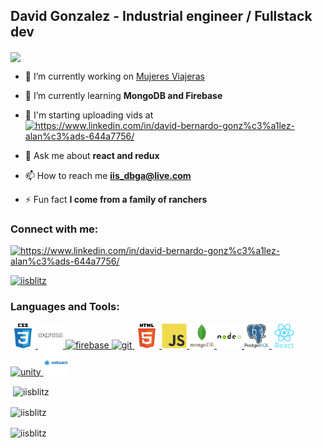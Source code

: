 <h2>David Gonzalez - Industrial engineer / Fullstack dev </h2>
<img align="center" src="https://imagizer.imageshack.com/img923/2339/oINxNW.gif">


<div> 
  
- 🔭 I’m currently working on [Mujeres Viajeras](https://github.com/iisblitz/Mujeres-Viajeras)

- 🌱 I’m currently learning **MongoDB and Firebase**

- 📝 I'm starting uploading vids at <a href="https://linkedin.com/in/https://www.linkedin.com/in/david-bernardo-gonz%c3%a1lez-alan%c3%ads-644a7756/" target="blank"><img align="center" src="https://raw.githubusercontent.com/rahuldkjain/github-profile-readme-generator/master/src/images/icons/Social/linked-in-alt.svg" alt="https://www.linkedin.com/in/david-bernardo-gonz%c3%a1lez-alan%c3%ads-644a7756/" height="30" width="40" /></a>

- 💬 Ask me about **react and redux**

- 📫 How to reach me **iis_dbga@live.com**

- ⚡ Fun fact **I come from a family of ranchers**
<h3 align="left">Connect with me:</h3>
<a href="https://linkedin.com/in/https://www.linkedin.com/in/david-bernardo-gonz%c3%a1lez-alan%c3%ads-644a7756/" target="blank"><img align="center" src="https://raw.githubusercontent.com/rahuldkjain/github-profile-readme-generator/master/src/images/icons/Social/linked-in-alt.svg" alt="https://www.linkedin.com/in/david-bernardo-gonz%c3%a1lez-alan%c3%ads-644a7756/" height="30" width="40" /></a>
  <p align="left">  
  
</div>

<p> <a href="https://github.com/ryo-ma/github-profile-trophy"><img src="https://github-profile-trophy.vercel.app/?username=iisblitz" alt="iisblitz" /></a> </p>


</p>

<h3 align="left">Languages and Tools:</h3>
<p align="left"> <a href="https://www.w3schools.com/css/" target="_blank" rel="noreferrer"> <img src="https://raw.githubusercontent.com/devicons/devicon/master/icons/css3/css3-original-wordmark.svg" alt="css3" width="40" height="40"/> </a> <a href="https://expressjs.com" target="_blank" rel="noreferrer"> <img src="https://raw.githubusercontent.com/devicons/devicon/master/icons/express/express-original-wordmark.svg" alt="express" width="40" height="40"/> </a> <a href="https://firebase.google.com/" target="_blank" rel="noreferrer"> <img src="https://www.vectorlogo.zone/logos/firebase/firebase-icon.svg" alt="firebase" width="40" height="40"/> </a> <a href="https://git-scm.com/" target="_blank" rel="noreferrer"> <img src="https://www.vectorlogo.zone/logos/git-scm/git-scm-icon.svg" alt="git" width="40" height="40"/> </a> <a href="https://www.w3.org/html/" target="_blank" rel="noreferrer"> <img src="https://raw.githubusercontent.com/devicons/devicon/master/icons/html5/html5-original-wordmark.svg" alt="html5" width="40" height="40"/> </a> <a href="https://developer.mozilla.org/en-US/docs/Web/JavaScript" target="_blank" rel="noreferrer"> <img src="https://raw.githubusercontent.com/devicons/devicon/master/icons/javascript/javascript-original.svg" alt="javascript" width="40" height="40"/> </a> <a href="https://www.mongodb.com/" target="_blank" rel="noreferrer"> <img src="https://raw.githubusercontent.com/devicons/devicon/master/icons/mongodb/mongodb-original-wordmark.svg" alt="mongodb" width="40" height="40"/> </a> <a href="https://nodejs.org" target="_blank" rel="noreferrer"> <img src="https://raw.githubusercontent.com/devicons/devicon/master/icons/nodejs/nodejs-original-wordmark.svg" alt="nodejs" width="40" height="40"/> </a> <a href="https://www.postgresql.org" target="_blank" rel="noreferrer"> <img src="https://raw.githubusercontent.com/devicons/devicon/master/icons/postgresql/postgresql-original-wordmark.svg" alt="postgresql" width="40" height="40"/> </a> <a href="https://reactjs.org/" target="_blank" rel="noreferrer"> <img src="https://raw.githubusercontent.com/devicons/devicon/master/icons/react/react-original-wordmark.svg" alt="react" width="40" height="40"/> </a> <a href="https://www.typescriptlang.org/" target="_blank" rel="noreferrer">  </a> <a href="https://unity.com/" target="_blank" rel="noreferrer"> <img src="https://www.vectorlogo.zone/logos/unity3d/unity3d-icon.svg" alt="unity" width="40" height="40"/> </a> <a href="https://webpack.js.org" target="_blank" rel="noreferrer"> <img src="https://raw.githubusercontent.com/devicons/devicon/d00d0969292a6569d45b06d3f350f463a0107b0d/icons/webpack/webpack-original-wordmark.svg" alt="webpack" width="40" height="40"/> </a> </p>


<p>&nbsp;<img align="center" src="https://github-readme-stats.vercel.app/api?username=iisblitz&show_icons=true&locale=en" alt="iisblitz" /></p>
<p><img align="center" src="https://github-readme-stats.vercel.app/api/top-langs?username=iisblitz&show_icons=true&locale=en&layout=compact" alt="iisblitz" /></p>
<p><img align="center" src="https://github-readme-streak-stats.herokuapp.com/?user=iisblitz&" alt="iisblitz" /></p>

